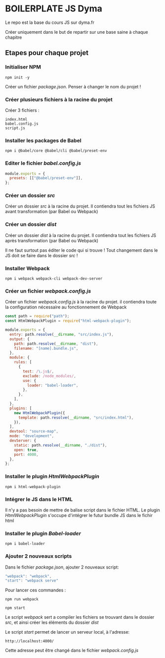# BOILERPLATE JS Dyma

Le repo est la base du cours JS sur dyma.fr

Créer uniquement dans le but de repartir sur une base saine à chaque chapitre

## **Etapes pour chaque projet**

### Initialiser NPM

```terminal
npm init -y
```

Créer un fichier _package.json_. Penser à changer le nom du projet !

### Créer plusieurs fichiers à la racine du projet

Créer 3 fichiers :

```
index.html
babel.config.js
script.js
```

### Installer les packages de Babel

```terminal
npm i @babel/core @babel/cli @babel/preset-env
```

### Editer le fichier _babel.config.js_

```js
module.exports = {
  presets: [["@babel/preset-env"]],
};
```

### Créer un dossier _src_

Créer un dossier _src_ à la racine du projet. Il contiendra tout les fichiers JS avant transformation (par Babel ou Webpack)

### Créer un dossier _dist_

Créer un dossier _dist_ à la racine du projet. Il contiendra tout les fichiers JS après transformation (par Babel ou Webpack)

Il ne faut surtout pas éditer le code qui si trouve ! Tout changement dans le JS doit se faire dans le dossier _src_ !

### Installer Webpack

```terminal
npm i webpack webpack-cli webpack-dev-server
```

### Créer un fichier _webpack.config.js_

Créer un fichier _webpack.config.js_ à la racine du projet. il contiendra toute la configuration nécessaire au fonctionnement de Webpack

```javascript
const path = require("path");
const HtmlWebpackPlugin = require("html-webpack-plugin");

module.exports = {
  entry: path.resolve(__dirname, "src/index.js"),
  output: {
    path: path.resolve(__dirname, "dist"),
    filename: "[name].bundle.js",
  },
  module: {
    rules: [
      {
        test: /\.js$/,
        exclude: /node_modules/,
        use: {
          loader: "babel-loader",
        },
      },
    ],
  },
  plugins: [
    new HtmlWebpackPlugin({
      template: path.resolve(__dirname, "src/index.html"),
    }),
  ],
  devtool: "source-map",
  mode: "development",
  devServer: {
    static: path.resolve(__dirname, "./dist"),
    open: true,
    port: 4000,
  },
};
```

### Installer le plugin _HtmlWebpackPlugin_

```terminal
npm i html-webpack-plugin
```

### Intégrer le JS dans le HTML

Il n'y a pas besoin de mettre de balise script dans le fichier HTML. Le plugin _HtmlWebpackPlugin_ s'occupe d'intégrer le futur bundle JS dans le fichir html

### Installer le plugin _Babel-loader_

```terminal
npm i babel-loader
```

### Ajouter 2 nouveaux scripts

Dans le fichier _package.json_, ajouter 2 nouveaux script:

```javascript
"webpack": "webpack",
"start": "webpack serve"
```

Pour lancer ces commandes :

```terminal
npm run webpack
```

```terminal
npm start
```

Le script _webpack_ sert a compiler les fichiers se trouvant dans le dossier _src_, et ainsi créer les éléments du dossier _dist_

Le script _start_ permet de lancer un serveur local, à l'adresse:

```
http://localhost:4000/
```

Cette adresse peut être changé dans le fichier _webpack.config.js_
